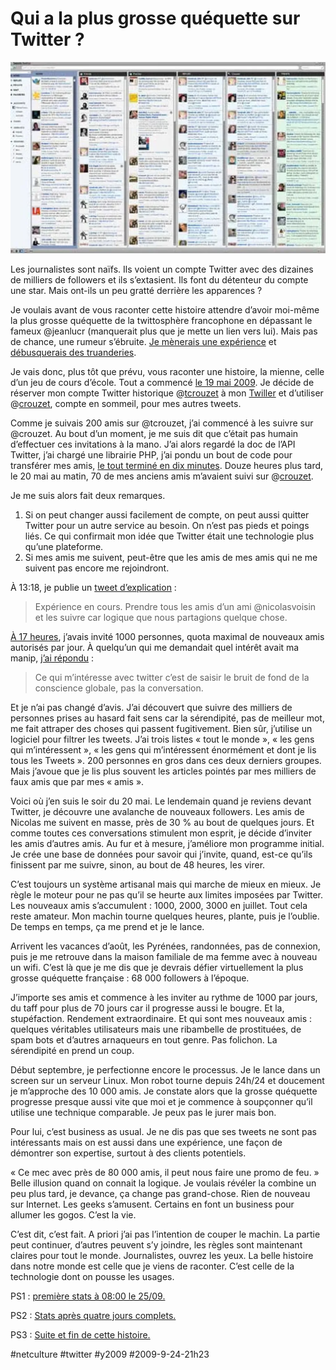 # Qui a la plus grosse quéquette sur Twitter ?

![](_i/seesmic.webp)

Les journalistes sont naïfs. Ils voient un compte Twitter avec des dizaines de milliers de followers et ils s’extasient. Ils font du détenteur du compte une star. Mais ont-ils un peu gratté derrière les apparences ?

Je voulais avant de vous raconter cette histoire attendre d’avoir moi-même la plus grosse quéquette de la twittosphère francophone en dépassant le fameux @jeanlucr (manquerait plus que je mette un lien vers lui). Mais pas de chance, une rumeur s’ébruite. [Je mènerais une expérience](http://internetetopinion.wordpress.com/2009/09/24/effets-twitter-sur-le-trafic-des-sites/) et [débusquerais des truanderies](http://twitter.com/narvic/status/4154461162).

Je vais donc, plus tôt que prévu, vous raconter une histoire, la mienne, celle d’un jeu de cours d’école. Tout a commencé [le 19 mai 2009](http://twitter.com/crouzet/status/1850191781). Je décide de réserver mon compte Twitter historique @[tcrouzet](http://twitter.com/tcrouzet) à mon [Twiller](#twiller) et d’utiliser @[crouzet](http://twitter.com/crouzet), compte en sommeil, pour mes autres tweets.

Comme je suivais 200 amis sur @tcrouzet, j’ai commencé à les suivre sur @crouzet. Au bout d’un moment, je me suis dit que c’était pas humain d’effectuer ces invitations à la mano. J’ai alors regardé la doc de l’API Twitter, j’ai chargé une librairie PHP, j’ai pondu un bout de code pour transférer mes amis, [le tout terminé en dix minutes](http://twitter.com/crouzet/status/1851131101). Douze heures plus tard, le 20 mai au matin, 70 de mes anciens amis m’avaient suivi sur @[crouzet](http://twitter.com/crouzet/status/1857310929).

Je me suis alors fait deux remarques.

1. Si on peut changer aussi facilement de compte, on peut aussi quitter Twitter pour un autre service au besoin. On n’est pas pieds et poings liés. Ce qui confirmait mon idée que Twitter était une technologie plus qu’une plateforme.
2. Si mes amis me suivent, peut-être que les amis de mes amis qui ne me suivent pas encore me rejoindront.

À 13:18, je publie un [tweet d’explication](http://twitter.com/crouzet/status/1858166009) :

> Expérience en cours. Prendre tous les amis d’un ami @nicolasvoisin et les suivre car logique que nous partagions quelque chose.

[À 17 heures](http://twitter.com/crouzet/status/1859948247), j’avais invité 1000 personnes, quota maximal de nouveaux amis autorisés par jour. À quelqu’un qui me demandait quel intérêt avait ma manip, [j’ai répondu](http://twitter.com/crouzet/status/1860142470) :

> Ce qui m’intéresse avec twitter c’est de saisir le bruit de fond de la conscience globale, pas la conversation.

Et je n’ai pas changé d’avis. J’ai découvert que suivre des milliers de personnes prises au hasard fait sens car la sérendipité, pas de meilleur mot, me fait attraper des choses qui passent fugitivement. Bien sûr, j’utilise un logiciel pour filtrer les tweets. J’ai trois listes « tout le monde », « les gens qui m’intéressent », « les gens qui m’intéressent énormément et dont je lis tous les Tweets ». 200 personnes en gros dans ces deux derniers groupes. Mais j’avoue que je lis plus souvent les articles pointés par mes milliers de faux amis que par mes « amis ».

Voici où j’en suis le soir du 20 mai. Le lendemain quand je reviens devant Twitter, je découvre une avalanche de nouveaux followers. Les amis de Nicolas me suivent en masse, près de 30 % au bout de quelques jours. Et comme toutes ces conversations stimulent mon esprit, je décide d’inviter les amis d’autres amis. Au fur et à mesure, j’améliore mon programme initial. Je crée une base de données pour savoir qui j’invite, quand, est-ce qu’ils finissent par me suivre, sinon, au bout de 48 heures, les virer.

C’est toujours un système artisanal mais qui marche de mieux en mieux. Je règle le moteur pour ne pas qu’il se heurte aux limites imposées par Twitter. Les nouveaux amis s’accumulent : 1000, 2000, 3000 en juillet. Tout cela reste amateur. Mon machin tourne quelques heures, plante, puis je l’oublie. De temps en temps, ça me prend et je le lance.

Arrivent les vacances d’août, les Pyrénées, randonnées, pas de connexion, puis je me retrouve dans la maison familiale de ma femme avec à nouveau un wifi. C’est là que je me dis que je devrais défier virtuellement la plus grosse quéquette française : 68 000 followers à l’époque.

J’importe ses amis et commence à les inviter au rythme de 1000 par jours, du taff pour plus de 70 jours car il progresse aussi le bougre. Et la, stupéfaction. Rendement extraordinaire. Et qui sont mes nouveaux amis : quelques véritables utilisateurs mais une ribambelle de prostituées, de spam bots et d’autres arnaqueurs en tout genre. Pas folichon. La sérendipité en prend un coup.

Début septembre, je perfectionne encore le processus. Je le lance dans un screen sur un serveur Linux. Mon robot tourne depuis 24h/24 et doucement je m’approche des 10 000 amis. Je constate alors que la grosse quéquette progresse presque aussi vite que moi et je commence à soupçonner qu’il utilise une technique comparable. Je peux pas le jurer mais bon.

Pour lui, c’est business as usual. Je ne dis pas que ses tweets ne sont pas intéressants mais on est aussi dans une expérience, une façon de démontrer son expertise, surtout à des clients potentiels.

« Ce mec avec près de 80 000 amis, il peut nous faire une promo de feu. » Belle illusion quand on connait la logique. Je voulais révéler la combine un peu plus tard, je devance, ça change pas grand-chose. Rien de nouveau sur Internet. Les geeks s’amusent. Certains en font un business pour allumer les gogos. C’est la vie.

C’est dit, c’est fait. A priori j’ai pas l’intention de couper le machin. La partie peut continuer, d’autres peuvent s’y joindre, les règles sont maintenant claires pour tout le monde. Journalistes, ouvrez les yeux. La belle histoire dans notre monde est celle que je viens de raconter. C’est celle de la technologie dont on pousse les usages.

PS1 : [première stats à 08:00 le 25/09.](les-mensurations-de-la-quequette-twitter.md)

PS2 : [Stats après quatre jours complets.](statistiques-dun-buzz.md)

PS3 : [Suite et fin de cette histoire.](gonflette-sur-twitter-suite-et-fin.md)

#netculture #twitter #y2009 #2009-9-24-21h23
